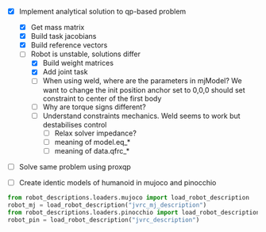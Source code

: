 - [x] Implement analytical solution to qp-based problem
  - [x] Get mass matrix
  - [x] Build task jacobians
  - [x] Build reference vectors
  - [ ] Robot is unstable, solutions differ
    - [x] Build weight matrices
    - [x] Add joint task
    - [ ] When using weld, where are the parameters in mjModel? We want to change the init position
          anchor set to 0,0,0 should set constraint to center of the first body
    - [ ] Why are torque signs different?
    - [ ] Understand constraints mechanics. Weld seems to work but destabilises control
      - [ ] Relax solver impedance?
      - [ ] meaning of model.eq_*
      - [ ] meaning of data.qfrc_*

- [ ] Solve same problem using proxqp

- [ ] Create identic models of humanoid in mujoco and pinocchio
```python
from robot_descriptions.loaders.mujoco import load_robot_description
robot_mj = load_robot_description("jvrc_mj_description")
from robot_descriptions.loaders.pinocchio import load_robot_description
robot_pin = load_robot_description("jvrc_description")
```
